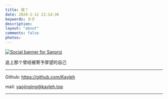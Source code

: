```yaml
---
title: 我？
date: 2020-2-12 22:14:36
keywords: 关于
description: 
layout: "about"
comments: false
photos: 
---
```


[//]: # (```text)

[//]: # (         ,-.                              ,--,                 ,---,)

[//]: # (     ,--/ /|                            ,--.'|               ,--.' |)

[//]: # (   ,--. :/ |                            |  | :               |  |  :)

[//]: # (   :  : ' /                             :  : '               :  :  :)

[//]: # (   |  '  /       ,--.--.          .--,  |  ' |       ,---.   :  |  |,--.)

[//]: # (   '  |  :      /       \       /_ ./|  '  | |      /     \  |  :  '   |)

[//]: # (   |  |   \    .--.  .-. |   , ' , ' :  |  | :     /    /  | |  |   /' :)

[//]: # (   '  : |. \    \__\/: . .  /___/ \: |  '  : |__  .    ' / | '  :  | | |)

[//]: # (   |  | ' \ \   ," .--.; |   .  \  ' |  |  | '.'| '   ;   /| |  |  ' | :)

[//]: # (   '  : |--'   /  /  ,.  |    \  ;   :  ;  :    ; '   |  / | |  :  :_:,')

[//]: # (   ;  |,'     ;  :   .'   \    \  \  ;  |  ,   /  |   :    | |  | ,')

[//]: # (   '--'       |  ,     .-./     :  \  \  ---`-'    \   \  /  `--'')

[//]: # (               `--`---'          \  ' ;             `----')

[//]: # (                                  `--`)

[//]: # (```)

<a href="https://github.com/Kayleh">
<img alt="Social banner for Sanonz" src="https://cdn.kayleh.top/gh/kayleh/kayleh/about/about.svg"/>
</a>

追上那个曾经被寄予厚望的自己

---

Github: https://github.com/Kayleh

mail: [yaojinqing@kayleh.top](mailto:yaojinqing@kayleh.top)

---


